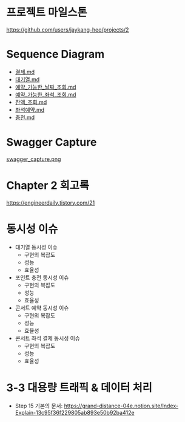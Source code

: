 # 프로젝트 마일스톤 
https://github.com/users/jaykang-heo/projects/2

# Sequence Diagram
- [결제.md](docs/%EA%B2%B0%EC%A0%9C.md)
- [대기열.md](docs/%EB%8C%80%EA%B8%B0%EC%97%B4.md)
- [예약_가능한_날짜_조회.md](docs/%EC%98%88%EC%95%BD_%EA%B0%80%EB%8A%A5%ED%95%9C_%EB%82%A0%EC%A7%9C_%EC%A1%B0%ED%9A%8C.md)
- [예약_가능한_좌석_조회.md](docs/%EC%98%88%EC%95%BD_%EA%B0%80%EB%8A%A5%ED%95%9C_%EC%A2%8C%EC%84%9D_%EC%A1%B0%ED%9A%8C.md)
- [잔액_조회.md](docs/%EC%9E%94%EC%95%A1_%EC%A1%B0%ED%9A%8C.md)
- [좌석예약.md](docs/%EC%A2%8C%EC%84%9D%EC%98%88%EC%95%BD.md)
- [충전.md](docs/%EC%B6%A9%EC%A0%84.md)


# Swagger Capture
[swagger_capture.png](docs/swagger_capture.png)


# Chapter 2 회고록 
https://engineerdaily.tistory.com/21

# 동시성 이슈 
- 대기열 동시성 이슈 
  - 구현의 복잡도 
  - 성능 
  - 효율성
- 포인트 충전 동시성 이슈
  - 구현의 복잡도
  - 성능
  - 효율성
- 콘서트 예약 동시성 이슈
    - 구현의 복잡도
    - 성능
    - 효율성
- 콘서트 좌석 결제 동시성 이슈
    - 구현의 복잡도
    - 성능
    - 효율성

# 3-3 대용량 트래픽 & 데이터 처리
- Step 15 기본의 문서: https://grand-distance-04e.notion.site/Index-Explain-13c95f36f229805ab893e50b92ba412e